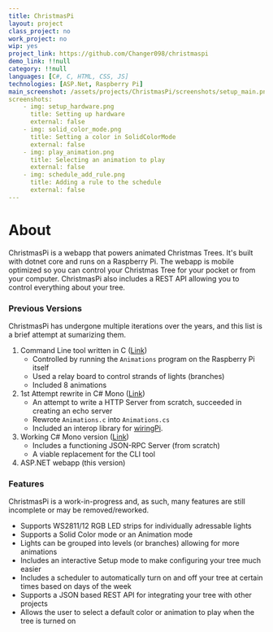 ```yaml
---
title: ChristmasPi
layout: project
class_project: no
work_project: no
wip: yes
project_link: https://github.com/Changer098/christmaspi
demo_link: !!null
category: !!null
languages: [C#, C, HTML, CSS, JS]
technologies: [ASP.Net, Raspberry Pi]
main_screenshot: /assets/projects/ChristmasPi/screenshots/setup_main.png
screenshots: 
    - img: setup_hardware.png
      title: Setting up hardware
      external: false
    - img: solid_color_mode.png
      title: Setting a color in SolidColorMode
      external: false
    - img: play_animation.png
      title: Selecting an animation to play
      external: false
    - img: schedule_add_rule.png
      title: Adding a rule to the schedule
      external: false
---
```


# About

ChristmasPi is a webapp that powers animated Christmas Trees. It's built with dotnet core and runs on a Raspberry Pi. The webapp is mobile optimized so you can control your Christmas Tree for your pocket or from your computer. ChristmasPi also includes a REST API allowing you to control everything about your tree.


### Previous Versions

ChristmasPi has undergone multiple iterations over the years, and this list is a brief attempt at sumarizing them.

1. Command Line tool written in C ([Link](https://github.com/Changer098/ChristmasPi/tree/master/old/firstAttempt))
    - Controlled by running the `Animations` program on the Raspberry Pi itself
    - Used a relay board to control strands of lights (branches)
    - Included 8 animations
2. 1st Attempt rewrite in C# Mono ([Link](https://github.com/Changer098/ChristmasPi/tree/master/old/oldMono/Server/Server))
    - An attempt to write a HTTP Server from scratch, succeeded in creating an echo server
    - Rewrote `Animations.c` into `Animations.cs`
    - Included an interop library for [wiringPi](http://wiringpi.com/).
3. Working C# Mono version ([Link](https://github.com/Changer098/ChristmasPi/tree/master/old/JSONRPC%20Server))
    - Includes a functioning JSON-RPC Server (from scratch)
    - A viable replacement for the CLI tool
4. ASP.NET webapp (this version)

### Features

ChristmasPi is a work-in-progress and, as such, many features are still incomplete or may be removed/reworked.

- Supports WS2811/12 RGB LED strips for individually adressable lights
- Supports a Solid Color mode or an Animation mode
- Lights can be grouped into levels (or branches) allowing for more animations
- Includes an interactive Setup mode to make configuring your tree much easier
- Includes a scheduler to automatically turn on and off your tree at certain times based on days of the week
- Supports a JSON based REST API for integrating your tree with other projects
- Allows the user to select a default color or animation to play when the tree is turned on